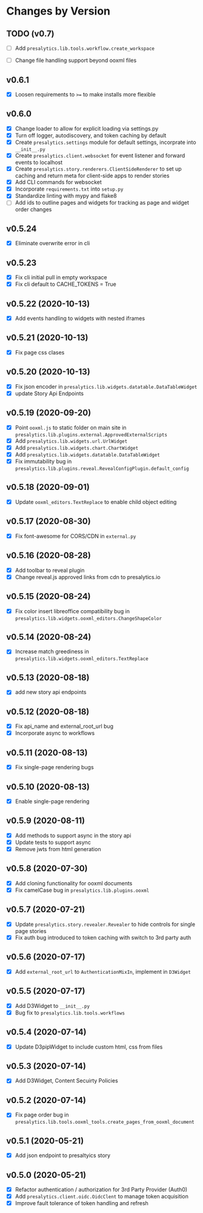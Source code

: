 # Changes by Version

## TODO (v0.7)

- [ ] Add `presalytics.lib.tools.workflow.create_workspace`
- [ ] Change file handling support beyond ooxml files


## v0.6.1

- [x] Loosen requirements to `>=` to make installs more flexible

## v0.6.0

- [x] Change loader to allow for explicit loading via settings.py
- [x] Turn off logger, autodiscovery, and token caching by default
- [x] Create `presalytics.settings` module for default settings, incorprate into `__init__.py`
- [x] Create `presalytics.client.websocket` for event listener and forward events to localhost
- [x] Create `presalytics.story.renderers.ClientSideRenderer` to set up caching and return meta for client-side apps to render stories
- [x] Add CLI commands for websocket
- [x] Incorporate `requirements.txt` into `setup.py`
- [x] Standardize linting with mypy and flake8
- [ ] Add ids to outline pages and widgets for tracking as page and widget order changes

## v0.5.24

- [x] Eliminate overwrite error in cli

## v0.5.23

- [x] Fix cli initial pull in empty workspace
- [x] Fix cli default to CACHE_TOKENS = True

## v0.5.22 (2020-10-13)

- [x] Add events handling to widgets with nested iframes

## v0.5.21 (2020-10-13)

- [x] Fix page css clases

## v0.5.20 (2020-10-13)

- [x] Fix json encoder in `presalytics.lib.widgets.datatable.DataTableWidget`
- [x] update Story Api Endpoints

## v0.5.19 (2020-09-20)

- [x] Point `ooxml.js` to static folder on main site in `presalytics.lib.plugins.external.ApprovedExternalScripts`
- [x] Add `presalytics.lib.widgets.url.UrlWidget`
- [x] Add `presalytics.lib.widgets.chart.ChartWidget`
- [x] Add `presalytics.lib.widgets.datatable.DataTableWidget`
- [x] Fix immutability bug in `presalytics.lib.plugins.reveal.RevealConfigPlugin.default_config`

## v0.5.18 (2020-09-01)

- [x] Update `ooxml_editors.TextReplace` to enable child object editing

## v0.5.17 (2020-08-30)

- [x] Fix font-awesome for CORS/CDN in `external.py`

## v0.5.16 (2020-08-28)

- [x] Add toolbar to reveal plugin
- [x] Change reveal.js approved links from cdn to presalytics.io

## v0.5.15 (2020-08-24)

- [x] Fix color insert libreoffice compatibility bug in `presalytics.lib.widgets.ooxml_editors.ChangeShapeColor`

## v0.5.14 (2020-08-24)

- [x] Increase match greediness in `presalytics.lib.widgets.ooxml_editors.TextReplace`

## v0.5.13 (2020-08-18)

- [x] add new story api endpoints

## v0.5.12 (2020-08-18)

- [x] Fix api_name and external_root_url bug
- [x] Incorporate async to workflows

## v0.5.11 (2020-08-13)

- [x] Fix single-page rendering bugs

## v0.5.10 (2020-08-13)

- [x] Enable single-page rendering

## v0.5.9 (2020-08-11)

- [x] Add methods to support async in the story api
- [x] Update tests to support async
- [x] Remove jwts from html generation

## v0.5.8 (2020-07-30)

- [x] Add cloning functionality for ooxml documents
- [x] Fix camelCase bug in `presalytics.lib.plugins.ooxml`

## v0.5.7 (2020-07-21)

- [x] Update `presalytics.story.revealer.Revealer` to hide controls for single page stories
- [x] Fix auth bug introduced to token caching with switch to 3rd party auth

## v0.5.6 (2020-07-17)

- [x] Add `external_root_url` to `AuthenticationMixIn`, implement in `D3Widget`

## v0.5.5 (2020-07-17)

- [x] Add D3Widget to `__init__.py`
- [x] Bug fix to `presalytics.lib.tools.workflows`

## v0.5.4 (2020-07-14)

- [x] Update D3pipWidget to include custom html, css from files

## v0.5.3 (2020-07-14)

- [x] Add D3Widget, Content Secuirty Policies

## v0.5.2 (2020-07-14)

- [x] Fix page order bug in `presalytics.lib.tools.ooxml_tools.create_pages_from_ooxml_document`

## v0.5.1 (2020-05-21)

- [x] Add json endpoint to presaltyics story

## v0.5.0 (2020-05-21)

- [x] Refactor authentication / authorization for 3rd Party Provider (Auth0)
- [x] Add `presalytics.client.oidc.OidcClent` to manage token acquisition
- [x] Improve fault tolerance of token handling and refresh

